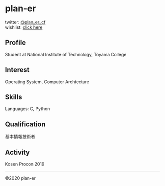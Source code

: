 # plan-er
twitter: [@plan_er_cf](https://twitter.com/plan_er_cf)  
wishlist: [click here](https://www.amazon.jp/hz/wishlist/ls/2T7OLCN82PDAG?ref_=wl_share)
## Profile
Student at National Institute of Technology, Toyama College
## Interest
Operating System, Computer Archtecture
## Skills
Languages: C, Python
## Qualification
基本情報技術者
## Activity
Kosen Procon 2019  
***
©2020 plan-er
